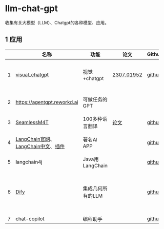 # llm-chat-gpt

 收集有关大模型（LLM）、Chatgpt的各种模型、应用。



## 1 应用

|      | 名称                                                         | 功能              | 论文                                                         | Github                                                       | 使用情况                                    |
| ---- | ------------------------------------------------------------ | ----------------- | ------------------------------------------------------------ | ------------------------------------------------------------ | ------------------------------------------- |
| 1    | [visual_chatgpt](https://huggingface.co/spaces/microsoft/visual_chatgpt) | 视觉+chatgpt      | [2307.01952](https://arxiv.org/abs/2307.01952)               | [github](https://github.com/microsoft/TaskMatrix)            | hf出错，colab可搭，效果勉强                 |
| 2    | https://agentgpt.reworkd.ai                                  | 可做任务的GPT     |                                                              |                                                              | 可用，每天免费5个任务                       |
| 3    | [SeamlessM4T](https://seamless.metademolab.com)              | 100多种语言翻译   | [论文](https://ai.meta.com/research/publications/seamless-m4t/) | [github](https://github.com/facebookresearch/seamless_communication) | 新出，可用                                  |
| 4    | [LangChain官网](https://www.langchain.com/)、[LangChain中文](https://www.langchain.com.cn/)、[插件](https://smith.langchain.com/hub) | 著名AI APP        |                                                              | [github](https://github.com/hwchase17/langchain-hub)         | 老牌且强大，无需多介绍                      |
| 5    | langchain4j                                                  | Java用LangChain   |                                                              | [github](https://github.com/langchain4j/langchain4j)         | Java用的LangChain                           |
| 6    | [Dify](https://dify.ai/)                                     | 集成几何所有的LLM |                                                              | [github](https://github.com/langgenius/dify)                 | 可自行部署，但仅有聊天、生成和embedding可用 |
| 7    | chat-copilot                                                 | 编程助手          |                                                              | [github](chat-copilot)                                       |                                             |

